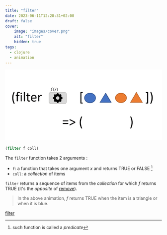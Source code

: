 ```yaml
---
title: "filter"
date: 2023-06-11T12:28:31+02:00
draft: false
cover:
    image: "images/cover.png"
    alt: "filter"
    hidden: true
tags:
  - clojure    
  - animation    
---
```


![filter](./images/filter.gif)

```clojure
(filter f coll)
```

The `filter`  function takes 2 arguments : 
- `f`: a function that takes one argument *x* and returns TRUE or FALSE [^1]
- `coll`: a *collection* of items

`filter` returns a sequence of items from the *collection* for which *f* returns TRUE (it's the *opposite* of [remove](/posts/remove)).

> In the above animation, *f* returns TRUE when the item is a triangle or when it is blue.

[filter](https://clojuredocs.org/clojure.core/filter)

[^1]: such function is called a *predicate*